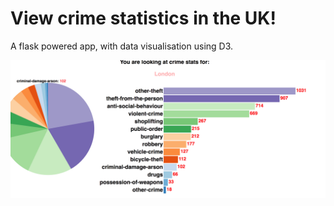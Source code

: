 # View crime statistics in the UK!
A flask powered app, with data visualisation using D3.

![ScreenShot](assets/ScreenShot.png)
